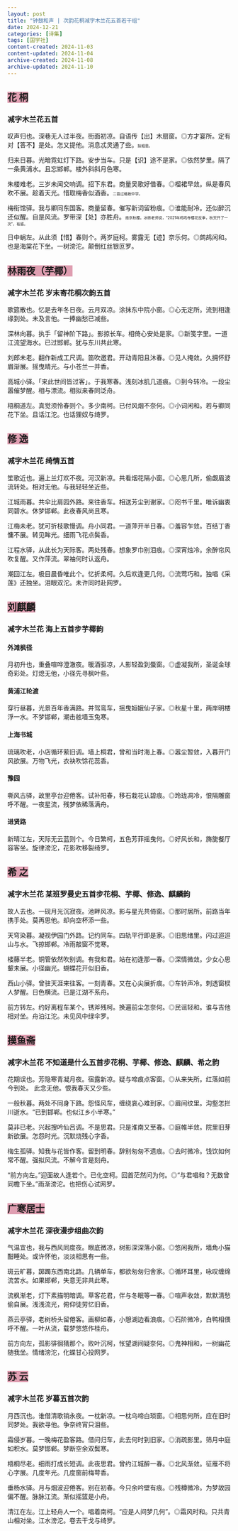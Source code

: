 ```yaml
---
layout: post
title: "钟鼓和声 | 次韵花桐减字木兰花五首若干组"
date: 2024-12-21
categories: [诗集]
tags: [国学社]
content-created: 2024-11-03
content-updated: 2024-11-04
archive-created: 2024-11-08
archive-updated: 2024-11-10
---
```


## <span style="background: rgb(223,158, 177)"><b>花  桐</b></span>

### 减字木兰花五首

叹声归也。深巷无人过半夜。街面初凉。自语传【出】木扇窗。◎方才宴所。定有对【答不】是处。怎又提他。消息忒灵通了些。<span style="font-color: #999; font-size: 0.6em">拟相思。</span>

归来日暮。光暗霓虹灯下路。安步当车。只是【识】途不是家。◎依然梦里。隔了一条黄浦水。且忘邯郸。楼外斜斜月色寒。

朱楼难老。三岁未闻交响调。招下东君。商量吴歌好借春。◎榴裙早敛。纵是春风吹不展。趁着天光。惜取梅香似酒香。<span style="font-color: #999; font-size: 0.6em">二首过格致中学。</span>

梅衔馆驿。我与卿同东国客。商量留春。催写新词留粉痕。◎谁能耐冷。还似醉沉还似醒。自是风流。罗带深【处】亦胜舟。<span style="font-color: #999; font-size: 0.6em">南京秋樱。冰砖老师说，“2021年鸡鸣寺樱花反季，秋天开了一次”，有感。</span>

日中蜗左。从此须【惜】春则个。两岁庭柯。雾露无【迹】奈乐何。◎鹧鸪闲和。也是海棠花下坐。一树滂沱。颠倒红丝银叵罗。





## <span style="background: rgb(223,158, 177)"><b>林雨夜（芋椰）</b></span>

### 减字木兰花 岁末寄花桐次韵五首

歌筵散也。忆是去年冬日夜。云月双凉。涂抹东中院小窗。◎心无定所。流到相逢缘到处。未及言他。一捧幽愁已减些。

深林向暮。执手「留神阶下路」。影掠长车。相倚心安处是家。◎新笺字里。一道江流望海水。已过邯郸。犹与东川共此寒。

刘郎未老。翻作新成工尺调。笛吹邀君。开动青阳且沐春。◎见人掩敛。久拥怀舒眉渐展。摇曳晴光。与小苍兰一并香。

高城小驿。「来此世间皆过客」。于我寒春。浅刻冰肌几道痕。◎到今转冷。一段尘嚣催梦醒。相与漂流。相拟来春同泛舟。

梧桐道左。真觉须怜春则个。多少南柯。已付风烟不奈何。◎小词闲和。若与卿同花下坐。且话江沱。也话狸奴与绮罗。





## <span style="background: rgb(223,158, 177)"><b>修  逸</b></span>

### 减字木兰花 绮情五首

笙歌近也。遍上兰灯欢不夜。河汉新凉。共看烟花隔小窗。◎心思几所，偷觑眉波流转处。相对无他。与我轻轻坐近些。

江城雨暮。共伞比肩园外路。来往香车。相送芳尘到谢家。◎咫书千里。唯诉幽衷同碧水。休梦邯郸。此夜春风尚且寒。

江梅未老。犹可折枝歌慢调。舟小同君。一道萍开半日春。◎羞容乍敛。百结丁香慵不展。转见眸光。细雨飞花点鬓香。

江程水驿，从此长为天际客。两处残春。想象罗巾别泪痕。◎深宵烛冷。余醉帘风吹复醒。又作萍流。翠袖何时认返舟。

潮回江左。极目晨昏唯此个。忆折柔柯。久后欢逢更几何。◎流莺巧和。独唱《采莲》还独坐。泪眼双沱。未许同时赴网罗。





## <span style="background: rgb(223,158, 177)"><b>刘麒麟</b></span>

### 减字木兰花 海上五首步芋椰韵

#### 外滩枫径

月初升也，重叠喧哗澄澈夜。暖酒驱凉，人影轻盈到蜃窗。◎虚凝我所，圣诞金球奇彩处。灯熄无他，小径先寻枫叶些。

#### 黄浦江轮渡

穿行昼暮，光景百年香满路。并驾鸾车，摇曳姮娥仙子家。◎秋星十里，两岸明楼浮一水。不梦邯郸，潮击舷墙玉兔寒。

#### 上海书城

琉璃吹老，小店循环萦旧调。墙上桐君，曾和当时海上春。◎嚣尘暂敛，入暮开门风欲展。万物飞光，衣袂吹馀花蕊香。

#### 豫园

嘶风古驿，故里亭台迎倦客。试补阳春，移石栽花认碧痕。◎玲珑凋冷，恨隔雕窗呼不醒。一夜星流，残梦依稀落满舟。

#### 进贤路

新晴江左，天际无云蓝则个。今日繁柯，五色芳菲摇曳何。◎好风长和，旖旎餐厅容客坐。旋律滂沱，花影吹移裂绮罗。





## <span style="background: rgb(223,158, 177)"><b>希  之</b></span>

### 减字木兰花 某班罗曼史五首步花桐、芋椰、修逸、麒麟韵

故人去也。一砚月光沉寂夜。池畔风凉。影与星光共倚窗。◎那时居所。前路当年携手处。莫再思他。却向空杯添一些。

天穹染暮。凝视伊园门外路。记约同车。四轨平行即是家。◎旧思绪里。闪过迢迢山与水。飞掠邯郸。冷雨敲窗不觉寒。

楼藤半老。铜管依然吹别调。有我和君。站在初逢那一春。◎深情微敛。少女心思颦未展。小径幽光。蝴蝶花开似旧香。

西山小驿。曾驻天涯来往客。一刻青春。又在心尖展折痕。◎车铃声冷。刺透窗棂人梦醒。日色横流。已是江湖不系舟。

前方转左。约好离程车某个。锈斧残柯。换遍前尘怎奈何。◎民谣轻和。谁与吉他相对坐。舟泊江沱。未见风中绿伞罗。





## <span style="background: rgb(223,158, 177)"><b>摸鱼斋</b></span>

### 减字木兰花 不知道是什么五首步花桐、芋椰、修逸、麒麟、希之韵

花期误也。芳隐寒青凝月夜。宿露新凉。疑与啼痕点客窗。◎从来失所。红落如前今到处。 此念无他。恨我春天又少些。

一般秋暮。两处不同身下路。怨怪风车，缠绕哀心难到家。◎眉间纹里。沟壑怎拦川逝水。“已到邯郸。也似江乡小半寒。”

莫非已老。兴起搜吟仙吕调。不是思君。只是淮南又至春。◎庭帷半敛。院里旧芽新欲展。怎怨时光。沉默烧残心字香。

梅生孤驿。知我与花皆作客。留到明春。辞别匆匆不遗痕。◎去时微冷。饯饮如何常不醒。强拟风流。不解今言是刻舟。

“前方向左。”迎面故人逢若个。已化空柯。回首茫然问为何。◎“与君唱和？无数曾同檐下坐。”雨渐滂沱。也把伤心试网罗。





## <span style="background: rgb(223,158, 177)"><b>广寒居士</b></span>

### 减字木兰花 深夜漫步组曲次韵

气温宜也，我与西风同度夜。眼底微凉，树影深深落小窗。◎悠闲我所，墙角小猫酣睡处。或许怀他，淡淡相思有一些。

斑云旷暮，踯躅东西南北路。几辆单车，都欲匆匆归舍家。◎循环耳里，咏叹缠绵流苦水。如果邯郸，失意无非共此寒。

流枫渐老，灯下素描明暗调。草客花君，伴与冬眠等一春。◎喧声收敛，默默清愁偷自展。浅浅流光，俯仰徒劳忆旧香。

燕云亭驿，老树桥头留倦客。画柳如春，小憩湖边看浪痕。◎石阶微冷，白鸭相偎呼不醒。一叶从流，载梦悠悠作桂舟。

前方向左，孤影徘徊猜那个。败叶沉柯，怅望湖间疑奈何。◎鬼神相和，一树幽花随我坐。情绪滂沱，化蝶甘心投网罗。





## <span style="background: rgb(223,158, 177)"><b>苏  云</b></span>

### 减字木兰花 岁暮五首次韵

月西沉也。谁借清歌销永夜。一枕新凉。一枕乌啼白琐窗。◎相思何所。应在旧时同梦处。我欲寻他。争奈终宵只泪些。

霜侵岁暮。一晚梅花盈客路。借问归车，此去何时到旧家。◎消疏影里。筛月中庭如积水。莫梦邯郸。梦断空余双鬓寒。

梧桐尽老。细雨打成长短调。此夜思君。曾约江城醉一春。◎北风渐敛。征雁不将心字展。几度年光。几度窗前梅萼香。

垂杨水驿。月与烟波迎倦客。别在初春。今只余吟壁有痕。◎残樽微冷。为梦故园偏不醒。脉脉江流。渐似摇篮是小舟。

清江在左。江上轻舟人一个。唱着南柯。“应是人间梦几何”。◎霜风时和。只共青山相对坐。江水滂沱。卷去干戈与绮罗。


